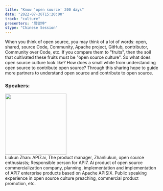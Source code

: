 ```yaml
---
title: "Know 'open source' 200 days"
date: "2022-07-30T15:20:00"
track: "culture"
presenters: "展留坤"
stype: "Chinese Session"
---
```

When you think of open source, you may think of a lot of words: open, shared, source Code, Community, Apache project, GitHub, contributor, Community over Code, etc. If you compare them to "fruits", then the soil that cultivated these fruits must be "open source culture". So what does open source culture look like? How does a small white from understanding open source to contribute open source? Through this sharing hope to guide more partners to understand open source and contribute to open source.
 ### Speakers: 
 <img src="images/speaker/1194.png" width="200" /><br>Liukun Zhan: API7.ai, The product manager, Zhanliukun, open source enthusiasts; Responsible person for API7. Ai product of open source commercialization company, planning, implementation and implementation of API7 enterprise products based on Apache APISIX. Public speaking experience in open source culture preaching, commercial product promotion, etc.

 
